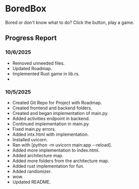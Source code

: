 # BoredBox
Bored or don't know what to do? Click the button, play a game.

## Progress Report

### 10/6/2025
- Removed unneeded files.
- Updated Roadmap.
- Implemented Rust game in lib.rs.
-

### 10/5/2025
- Created Git Repo for Project with Roadmap.
- Created frontend and backend folders.
- Created and began implementation of main.py.
- Added activities endpoint in backend.
- Continued implementation in main.py.
- Fixed main.py errors.
- Added intx.html with implementation.
- Installed uvicorn.
- Ran with [python -m uvicorn main:app --reload].
- Added more implementation to index.html.
- Added architecture map.
- Added more folders from the architecture map.
- Added rust implementation for fun.
- Added randomizer.
- wow.
- Updated README.